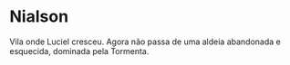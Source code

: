 # Nialson

Vila onde Luciel cresceu. Agora não passa de uma aldeia abandonada e esquecida, dominada pela Tormenta.
